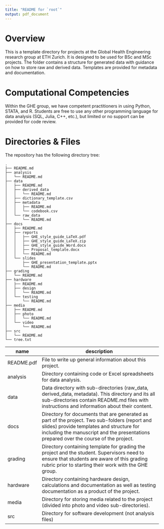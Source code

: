 ```yaml
---
title: "README for `root`"
output: pdf_document
---
```


# Overview

This is a template directory for projects at the Global Health Engineering research group at ETH Zurich. It is designed to be used for BSc and MSc projects. The folder contains a structure for generated data with guidance on how to store raw and derived data. Templates are provided for metadata and documentation.

# Computational Competencies

Within the GHE group, we have competent practitioners in using Python, STATA, and R.
Students are free to use any other programming language for data analysis (SQL, Julia, C++, etc.), but limited or no support can be provided for code review.

# Directories & Files

The repository has the following directory tree:

    .
    ├── README.md
    ├── analysis
    │   └── README.md
    ├── data
    │   ├── README.md
    │   ├── derived_data
    │   │   └── README.md
    │   ├── dictionary_template.csv
    │   ├── metadata
    │   │   ├── README.md
    │   │   └── codebook.csv
    │   └── raw_data
    │       └── README.md
    ├── docs
    │   ├── README.md
    │   ├── reports
    │   │   ├── GHE_style_guide_LaTeX.pdf
    │   │   ├── GHE_style_guide_LaTeX.zip
    │   │   ├── GHE_style_guide_Word.docx
    │   │   ├── Proposal_template.docx
    │   │   └── README.md
    │   └── slides
    │       ├── GHE_presentation_template.pptx
    │       └── README.md
    ├── grading
    │   └── README.md
    ├── hardware
    │   ├── README.md
    │   ├── design
    │   │   └── README.md
    │   └── testing
    │       └── README.md
    ├── media
    │   ├── README.md
    │   ├── photo
    │   │   └── README.md
    │   └── video
    │       └── README.md
    ├── src
    │   └── README.md
    └── tree.txt

| name         | description                                                                                                                                                                                                                        |
| ------------ | ---------------------------------------------------------------------------------------------------------------------------------------------------------------------------------------------------------------------------------- |
| README.pdf   | File to write up general information about this project.                                                                                                                                                                           |
| analysis     | Directory containing code or Excel spreadsheets for data analysis.                                                                                                                                                                 |
| data         | Data directory with sub-directories (raw_data, derived_data, metadata). This directory and its all sub-directories contain README.md files with instructions and information about their content.                                  |
| docs         | Directory for documents that are generated as part of the project. Two sub-folders (report and slides) provide templates and structure for including the manuscript and the presentations prepared over the course of the project. |
| grading      | Directory containing template for grading the project and the student. Supervisors need to ensure that students are aware of this grading rubric prior to starting their work with the GHE group.                                  |
| hardware     | Directory containing hardware design, calculations and documentation as well as testing documentation as a product of the project.                                                                                                 |
| media        | Directory for storing media related to the project (divided into photo and video sub-directories).                                                                                                                                 |
| src          | Directory for software development (not analysis files)                                                                                                                                                                     |